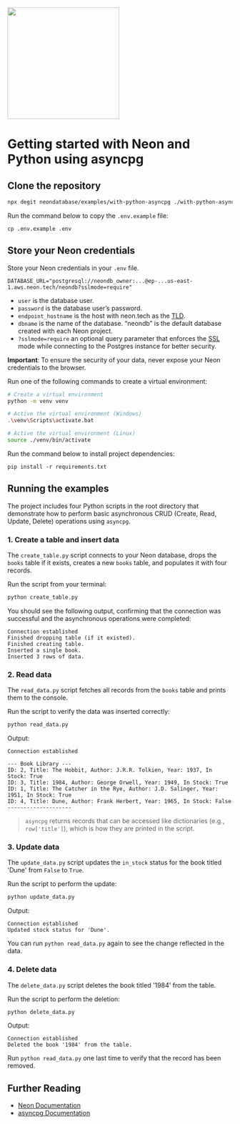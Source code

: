 <img width="250px" src="https://neon.tech/brand/neon-logo-dark-color.svg" />

# Getting started with Neon and Python using asyncpg

## Clone the repository

```bash
npx degit neondatabase/examples/with-python-asyncpg ./with-python-asyncpg
```

Run the command below to copy the `.env.example` file:

```
cp .env.example .env
```

## Store your Neon credentials

Store your Neon credentials in your `.env` file.

```
DATABASE_URL="postgresql://neondb_owner:...@ep-...us-east-1.aws.neon.tech/neondb?sslmode=require"
```

- `user` is the database user.
- `password` is the database user’s password.
- `endpoint_hostname` is the host with neon.tech as the [TLD](https://www.cloudflare.com/en-gb/learning/dns/top-level-domain/).
- `dbname` is the name of the database. “neondb” is the default database created with each Neon project.
- `?sslmode=require` an optional query parameter that enforces the [SSL](https://www.cloudflare.com/en-gb/learning/ssl/what-is-ssl/) mode while connecting to the Postgres instance for better security.

**Important**: To ensure the security of your data, never expose your Neon credentials to the browser.

Run one of the following commands to create a virtual environment:

```bash
# Create a virtual environment
python -m venv venv

# Active the virtual environment (Windows)
.\venv\Scripts\activate.bat

# Active the virtual environment (Linux)
source ./venv/bin/activate
```

Run the command below to install project dependencies:

```
pip install -r requirements.txt
```

## Running the examples

The project includes four Python scripts in the root directory that demonstrate how to perform basic asynchronous CRUD (Create, Read, Update, Delete) operations using `asyncpg`.

### 1. Create a table and insert data

The `create_table.py` script connects to your Neon database, drops the `books` table if it exists, creates a new `books` table, and populates it with four records.

Run the script from your terminal:

```bash
python create_table.py
```

You should see the following output, confirming that the connection was successful and the asynchronous operations were completed:

```text
Connection established
Finished dropping table (if it existed).
Finished creating table.
Inserted a single book.
Inserted 3 rows of data.
```

### 2. Read data

The `read_data.py` script fetches all records from the `books` table and prints them to the console.

Run the script to verify the data was inserted correctly:

```bash
python read_data.py
```

Output:

```text
Connection established

--- Book Library ---
ID: 2, Title: The Hobbit, Author: J.R.R. Tolkien, Year: 1937, In Stock: True
ID: 3, Title: 1984, Author: George Orwell, Year: 1949, In Stock: True
ID: 1, Title: The Catcher in the Rye, Author: J.D. Salinger, Year: 1951, In Stock: True
ID: 4, Title: Dune, Author: Frank Herbert, Year: 1965, In Stock: False
--------------------
```
> `asyncpg` returns records that can be accessed like dictionaries (e.g., `row['title']`), which is how they are printed in the script.

### 3. Update data

The `update_data.py` script updates the `in_stock` status for the book titled 'Dune' from `False` to `True`.

Run the script to perform the update:

```bash
python update_data.py
```

Output:
```text
Connection established
Updated stock status for 'Dune'.
```

You can run `python read_data.py` again to see the change reflected in the data.

### 4. Delete data

The `delete_data.py` script deletes the book titled '1984' from the table.

Run the script to perform the deletion:

```bash
python delete_data.py
```

Output:
```text
Connection established
Deleted the book '1984' from the table.
```

Run `python read_data.py` one last time to verify that the record has been removed.

## Further Reading

*   [Neon Documentation](https://neon.com/docs/guides/python)
*   [asyncpg Documentation](https://magicstack.github.io/asyncpg/current/)
